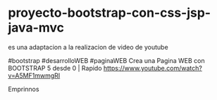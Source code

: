 # proyecto-bootstrap-con-css-jsp-java-mvc

es una adaptacion a la realizacion de video de youtube



#bootstrap #desarrolloWEB #paginaWEB
Crea una Pagina WEB con BOOTSTRAP 5 desde 0 | Rapido
https://www.youtube.com/watch?v=A5MF1mwmgRI


Emprinnos

